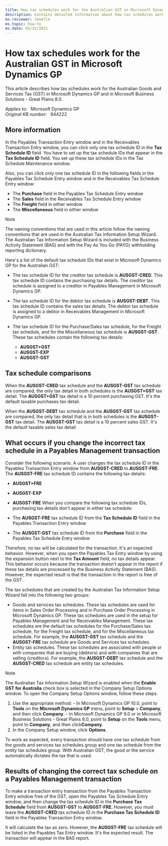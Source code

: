 ```yaml
---
title: How tax schedules work for the Australian GST in Microsoft Dynamics GP
description: Contains detailed information about how tax schedules work for the Australian Goods and Services Tax in Microsoft Dynamics GP.
ms.reviewer: lmuelle
ms.topic: how-to
ms.date: 03/31/2021
---
```

# How tax schedules work for the Australian GST in Microsoft Dynamics GP

This article describes how tax schedules work for the Australian Goods and Services Tax (GST) in Microsoft Dynamics GP and in Microsoft Business Solutions - Great Plains 8.0.

_Applies to:_ &nbsp; Microsoft Dynamics GP  
_Original KB number:_ &nbsp; 944222

## More information

In the Payables Transaction Entry window and in the Receivables Transaction Entry window, you can click only one tax schedule ID in the **Tax Schedule ID** field. You have to set up the tax schedule IDs that appear in the **Tax Schedule ID** field. You set up these tax schedule IDs in the Tax Schedule Maintenance window.

Also, you can click only one tax schedule ID in the following fields in the Payables Tax Schedule Entry window and in the Receivables Tax Schedule Entry window:

- The **Purchase** field in the Payables Tax Schedule Entry window
- The **Sales** field in the Receivables Tax Schedule Entry window
- The **Freight** field in either window
- The **Miscellaneous** field in either window

> [!NOTE]
> The naming conventions that are used in this article follow the naming conventions that are used in the Australian Tax Information Setup Wizard. The Australian Tax Information Setup Wizard is included with the Business Activity Statement (BAS) and with the Pay As You Go (PAYG) withholding reporting dictionary.

Here's a list of the default tax schedule IDs that exist in Microsoft Dynamics GP for the Australian GST:

- The tax schedule ID for the creditor tax schedule is **AUSGST-CRED**. This tax schedule ID contains the purchasing tax details. The creditor tax schedule is assigned to a creditor in Payables Management in Microsoft Dynamics GP.
- The tax schedule ID for the debtor tax schedule is **AUSGST-DEBT**. This tax schedule ID contains the sales tax details. The debtor tax schedule is assigned to a debtor in Receivables Management in Microsoft Dynamics GP.
- The tax schedule ID for the Purchase/Sales tax schedule, for the Freight tax schedule, and for the Miscellaneous tax schedule is **AUSGST-GST**. These tax schedules contain the following tax details:

  - **AUSGST+GST**  
  - **AUSGST-EXP**  
  - **AUSGST-GST**

## Tax schedule comparisons

When the **AUSGST-CRED** tax schedule and the **AUSGST-GST** tax schedule are compared, the only tax detail in both schedules is the **AUSGST+GST** tax detail. The **AUSGST+GST** tax detail is a 10 percent purchasing GST. It's the default taxable purchases tax detail.

When the **AUSGST-DEBT** tax schedule and the **AUSGST-GST** tax schedule are compared, the only tax detail that is in both schedules is the **AUSGST-GST** tax detail. The **AUSGST-GST** tax detail is a 10 percent sales GST. It's the default taxable sales tax detail.

## What occurs if you change the incorrect tax schedule in a Payables Management transaction

Consider the following scenario. A user changes the tax schedule ID in the Payables Transaction Entry window from **AUSGST-CRED** to **AUSGST-FRE**. The **AUSGST-FRE** tax schedule ID contains the following tax details:

- **AUSGST+FRE**  
- **AUSGST-EXP**  
- **AUSGST-FRE**
When you compare the following tax schedule IDs, purchasing tax details don't appear in either tax schedule:

- The **AUSGST-FRE** tax schedule ID from the **Tax Schedule ID** field in the Payables Transaction Entry window
- The **AUSGST-GST** tax schedule ID from the **Purchase** field in the Payables Tax Schedule Entry window

Therefore, no tax will be calculated for the transaction. It's an expected behavior. However, when you open the Payables Tax Entry window by using the expansion button next to the **Tax Amount** field, no tax details appear. This behavior occurs because the transaction doesn't appear in the report if these tax details are processed by the Business Activity Statement (BAS). However, the expected result is that the transaction in the report is free of the GST.

The tax schedules that are created by the Australian Tax Information Setup Wizard fall into the following two groups:

- Goods and services tax schedules. These tax schedules are used for items in Sales Order Processing and in Purchase Order Processing in Microsoft Dynamics GP. These tax schedules are used in the setup for Payables Management and for Receivables Management. These tax schedules are the default tax schedules for the Purchase/Sales tax schedule, for the Freight tax schedule, and for the Miscellaneous tax schedule.
    For example, the **AUSGST-GST** tax schedule and the **AUSGST-FRE** tax schedule are Goods and Services tax schedules.
- Entity tax schedules. These tax schedules are associated with people or with companies that are buying (debtors) and with companies that are selling (creditors).
    For example, the **AUSGST-DEBT** tax schedule and the **AUSGST-CRED** tax schedule are entity tax schedules.

> [!NOTE]
> The Australian Tax Information Setup Wizard is enabled when the **Enable GST for Australia** check box is selected in the Company Setup Options window. To open the Company Setup Options window, follow these steps.
>
> 1. Use the appropriate method:
    - In Microsoft Dynamics GP 10.0, point to **Tools** on the **Microsoft Dynamics GP** menu, point to **Setup** > **Company**, and then click **Company**.
    - In Microsoft Dynamics GP 9.0 or in Microsoft Business Solutions - Great Plains 8.0, point to **Setup** on the **Tools** menu, point to **Company**, and then click**Company**.
> 2. In the Company Setup window, click **Options**.

To work as expected, every transaction should have one tax schedule from the goods and services tax schedules group and one tax schedule from the entity tax schedules group. With Australian GST, the good or the service automatically dictates the tax that is used.

## Results of changing the correct tax schedule on a Payables Management transaction

To make a transaction entry transaction from the Payables Transaction Entry window free of the GST, open the Payables Tax Schedule Entry window, and then change the tax schedule ID in the **Purchase Tax Schedule** field from **AUSGST-GST** to **AUSGST-FRE**. However, you must leave the **AUSGST-CRED** tax schedule ID in the **Purchase Tax Schedule ID** field in the Payables Transaction Entry window.

It will calculate the tax as zero. However, the **AUSGST-FRE** tax schedule will be listed in the Payables Tax Entry window. It's the expected result. The transaction will appear in the BAS report.
